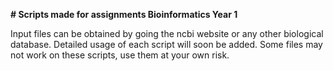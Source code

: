**# Scripts made for assignments Bioinformatics Year 1**

Input files can be obtained by going the ncbi website or any other biological database.
Detailed usage of each script will soon be added.
Some files may not work on these scripts, use them at your own risk.  
